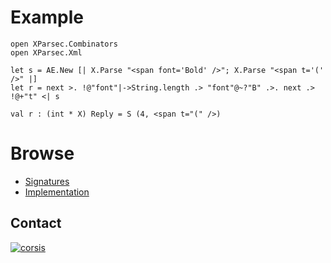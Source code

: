 # Example

```
open XParsec.Combinators
open XParsec.Xml

let s = AE.New [| X.Parse "<span font='Bold' />"; X.Parse "<span t='(' />" |]
let r = next >. !@"font"|->String.length .> "font"@~?"B" .>. next .> !@+"t" <| s
```

```
val r : (int * X) Reply = S (4, <span t="(" />)
```

# Browse

+ [Signatures](https://github.com/corsis/XParsec/blob/master/XParsec.fsi)
+ [Implementation](https://github.com/corsis/XParsec/blob/master/XParsec.fs)

## Contact

[![corsis]](https://github.com/corsis/)

[corsis]: http://portfusion.sourceforge.net/i/l100.png "Corsis Research"